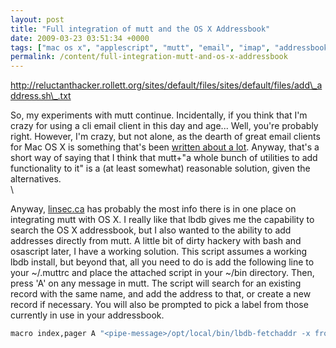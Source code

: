 ```yaml
---
layout: post
title: "Full integration of mutt and the OS X Addressbook"
date: 2009-03-23 03:51:34 +0000
tags: ["mac os x", "applescript", "mutt", "email", "imap", "addressbook", "lbdb"]
permalink: /content/full-integration-mutt-and-os-x-addressbook
---
```



http://reluctanthacker.rollett.org/sites/default/files/sites/default/files/add\_address.sh\_.txt


So, my experiments with mutt continue. Incidentally, if you think that
I\'m crazy for using a cli email client in this day and age\... Well,
you\'re probably right. However, I\'m crazy, but not alone, as the
dearth of great email clients for Mac OS X is something that\'s been
[written about a lot](http://mronge.com/2007/07/06/the-state-of-email/).
Anyway, that\'s a short way of saying that I think that mutt+\"a whole
bunch of utilities to add functionality to it\" is a (at least somewhat)
reasonable solution, given the alternatives.\
\

Anyway, [linsec.ca](http://linsec.ca/Using_mutt_on_OS_X) has probably
the most info there is in one place on integrating mutt with OS X. I
really like that lbdb gives me the capability to search the OS X
addressbook, but I also wanted to the ability to add addresses directly
from mutt. A little bit of dirty hackery with bash and osascript later,
I have a working solution. This script assumes a working lbdb install,
but beyond that, all you need to do is add the following line to your
\~/.muttrc and place the attached script in your \~/bin directory. Then,
press \'A\' on any message in mutt. The script will search for an
existing record with the same name, and add the address to that, or
create a new record if necessary. You will also be prompted to pick a
label from those currently in use in your addressbook.

``` bash
macro index,pager A "<pipe-message>/opt/local/bin/lbdb-fetchaddr -x from -d ''<return><shell-escape>$HOME/bin/add_address.sh<return>" "add the sender address to os x addressbook"
```
